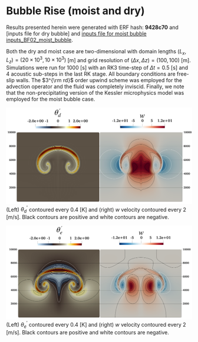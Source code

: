 # Bubble Rise (moist and dry)

Results presented herein were generated with ERF hash: **9428c70** and [inputs file for dry bubble]  and [inputs file for moist bubble](https://github.com/erf-model/ERF/blob/9428c70c5c299fd8c11bc0b15634b917e16bdf7b/Exec/MoistRegTests/Bubble/inputs_BF02_dry_bubble)  [inputs_BF02_moist_bubble](https://github.com/erf-model/ERF/blob/9428c70c5c299fd8c11bc0b15634b917e16bdf7b/Exec/MoistRegTests/Bubble/inputs_BF02_moist_bubble).
    
Both the dry and moist case are two-dimensional with domain lengths $(L_x, L_z) = (20 \times 10^3, 10\times10^3)$ [m] and grid resolution of $(\Delta x, \Delta z) = (100, 100)$ [m]. Simulations were run for $1000$ [s] with an RK3 time-step of $\Delta t=0.5$ [s] and 4 acoustic sub-steps in the last RK stage. All boundary conditions are free-slip walls. The $3^{\rm rd}$ order upwind scheme was employed for the advection operator and the fluid was completely inviscid. Finally, we note that the non-precipitating version of the Kessler microphysics model was employed for the moist bubble case. 
    
![Dry Bubble Rise](BF02_Dry_Bubble.png)
(Left) $\theta_{d}^{\prime}$ contoured every $0.4$ [K] and (right) $w$ velocity contoured every $2$ [m/s]. Black contours are positive and white contours are negative.

![Moist Bubble Rise](BF02_Moist_Bubble.png)
(Left) $\theta_{e}^{\prime}$ contoured every $0.4$ [K] and (right) $w$ velocity contoured every $2$ [m/s]. Black contours are positive and white contours are negative.

